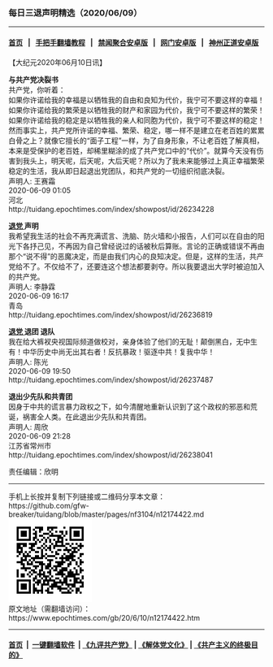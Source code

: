 ### 每日三退声明精选（2020/06/09）
------------------------

#### [首页](https://github.com/gfw-breaker/banned-news1/blob/master/README.md) &nbsp;&nbsp;|&nbsp;&nbsp; [手把手翻墙教程](https://github.com/gfw-breaker/guides/wiki) &nbsp;&nbsp;|&nbsp;&nbsp; [禁闻聚合安卓版](https://github.com/gfw-breaker/bn-android) &nbsp;&nbsp;|&nbsp;&nbsp; [网门安卓版](https://github.com/oGate2/oGate) &nbsp;&nbsp;|&nbsp;&nbsp; [神州正道安卓版](https://github.com/SzzdOgate/update) 



<div class="post_content" id="artbody" itemprop="articleBody">
 <!-- article content begin -->
 <p>
  【大纪元2020年06月10日讯】
 </p>
 <p>
  <strong>
   与共产党决裂书
  </strong>
  <br/>
  共产党，你听着：
  <br/>
  如果你许诺给我的幸福是以牺牲我的自由和良知为代价，我宁可不要这样的幸福！
  <br/>
  如果你许诺给我的繁荣是以牺牲我的财产和家园为代价，我宁可不要这样的繁荣！
  <br/>
  如果你许诺给我的稳定是以牺牲我的亲人和同胞为代价，我宁可不要这样的稳定！
  <br/>
  然而事实上，共产党所许诺的幸福、繁荣、稳定，哪一样不是建立在老百姓的累累白骨之上？就像它擅长的“面子工程”一样，为了自身形象，不让老百姓了解真相，本来是受保护的老百姓，却稀里糊涂的成了共产党口中的“代价”。就算今天没有伤害到我头上，明天呢，后天呢，大后天呢？所以为了我未来能够过上真正幸福繁荣稳定的生活，我从即日起退出党团队，和共产党的一切组织彻底决裂。
  <br/>
  声明人: 王赛霜
  <br/>
  2020-06-09 01:05
  <br/>
  河北
  <br/>
  http://tuidang.epochtimes.com/index/showpost/id/26234228
 </p>
 <p>
  <strong>
   <a href="https://www.epochtimes.com/gb/tag/%E9%80%80%E5%85%9A.html">
    退党
   </a>
   声明
  </strong>
  <br/>
  我希望我生活的社会不再充满谎言、洗脑、防火墙和小报告，人们可以在自由的阳光下各抒己见，不再因为自己曾经说过的话被秋后算账。言论的正确或错误不再由那个“说不得”的恶魔决定，而是由我们内心的良知决定。但是，这样的生活，共产党给不了。不仅给不了，还要连这个想法都要剥夺。所以我要退出大学时被迫加入的共产党。
  <br/>
  声明人: 李静霖
  <br/>
  2020-06-09 16:17
  <br/>
  青岛
  <br/>
  http://tuidang.epochtimes.com/index/showpost/id/26236819
 </p>
 <p>
  <strong>
   <a href="https://www.epochtimes.com/gb/tag/%E9%80%80%E5%85%9A.html">
    退党
   </a>
   退团 退队
  </strong>
  <br/>
  我在给大裤衩央视国际频道做校对，亲身体验了他们的无耻！颠倒黑白，无中生有！中华历史中尚无出其右者！反抗暴政！驱逐中共！复我中华！
  <br/>
  声明人: 陈光
  <br/>
  2020-06-09 19:50
  <br/>
  http://tuidang.epochtimes.com/index/showpost/id/26237487
 </p>
 <p>
  <strong>
   退出少先队和共青团
  </strong>
  <br/>
  因身于中共的谎言暴力政权之下，如今清醒地重新认识到了这个政权的邪恶和荒诞，祸害全人类。在此退出少先队和共青团。
  <br/>
  声明人: 周欣
  <br/>
  2020-06-09 21:28
  <br/>
  江苏省常州市
  <br/>
  http://tuidang.epochtimes.com/index/showpost/id/26238041
 </p>
 <p>
  责任编辑：欣明
 </p>
 <!-- article content end -->
 <div id="below_article_ad">
 </div>
</div>

<hr/>
手机上长按并复制下列链接或二维码分享本文章：<br/>
https://github.com/gfw-breaker/tuidang/blob/master/pages/nf3104/n12174422.md <br/>
<a href='https://github.com/gfw-breaker/tuidang/blob/master/pages/nf3104/n12174422.md'><img src='https://github.com/gfw-breaker/tuidang/blob/master/pages/nf3104/n12174422.md.png'/></a> <br/>
原文地址（需翻墙访问）：https://www.epochtimes.com/gb/20/6/10/n12174422.htm


------------------------
#### [首页](https://github.com/gfw-breaker/banned-news/blob/master/README.md) &nbsp;|&nbsp; [一键翻墙软件](https://github.com/gfw-breaker/nogfw/blob/master/README.md) &nbsp;| [《九评共产党》](https://github.com/gfw-breaker/9ping.md/blob/master/README.md#九评之一评共产党是什么) | [《解体党文化》](https://github.com/gfw-breaker/jtdwh.md/blob/master/README.md) | [《共产主义的终极目的》](https://github.com/gfw-breaker/gczydzjmd.md/blob/master/README.md)


<img src='http://gfw-breaker.win/tuidang/pages/nf3104/n12174422.md' width='0px' height='0px'/>